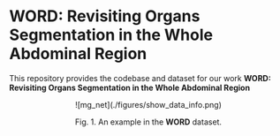 # WORD: Revisiting Organs Segmentation in the Whole Abdominal Region
This repository provides the codebase and dataset for our work **WORD: Revisiting Organs Segmentation in the Whole Abdominal Region**
<div align=center> ![mg_net](./figures/show_data_info.png)

Fig. 1. An example in the **WORD** dataset.
